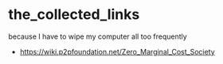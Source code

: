 # the_collected_links
because I have to wipe my computer all too frequently

 * https://wiki.p2pfoundation.net/Zero_Marginal_Cost_Society
